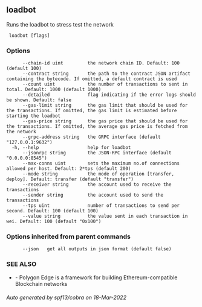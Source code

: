 ##  loadbot

Runs the loadbot to stress test the network

```
 loadbot [flags]
```

### Options

```
      --chain-id uint         the network chain ID. Default: 100 (default 100)
      --contract string       the path to the contract JSON artifact containing the bytecode. If omitted, a default contract is used
      --count uint            the number of transactions to sent in total. Default: 1000 (default 1000)
      --detailed              flag indicating if the error logs should be shown. Default: false
      --gas-limit string      the gas limit that should be used for the transactions. If omitted, the gas limit is estimated before starting the loadbot
      --gas-price string      the gas price that should be used for the transactions. If omitted, the average gas price is fetched from the network
      --grpc-address string   the GRPC interface (default "127.0.0.1:9632")
  -h, --help                  help for loadbot
      --jsonrpc string        the JSON-RPC interface (default "0.0.0.0:8545")
      --max-conns uint        sets the maximum no.of connections allowed per host. Default: 2*tps (default 200)
      --mode string           the mode of operation [transfer, deploy]. Default: transfer (default "transfer")
      --receiver string       the account used to receive the transactions
      --sender string         the account used to send the transactions
      --tps uint              number of transactions to send per second. Default: 100 (default 100)
      --value string          the value sent in each transaction in wei. Default: 100 (default "0x100")
```

### Options inherited from parent commands

```
      --json   get all outputs in json format (default false)
```

### SEE ALSO

* [](.md)	 - Polygon Edge is a framework for building Ethereum-compatible Blockchain networks

###### Auto generated by spf13/cobra on 18-Mar-2022
